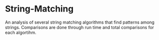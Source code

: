 # String-Matching
An analysis of several string matching algorithms that find patterns among strings. Comparisons are done through run time
and total comparisons for each algortihm. 
